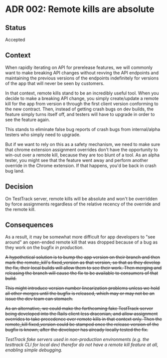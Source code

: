 # ADR 002: Remote kills are absolute

## Status

Accepted

## Context

When rapidly iterating on API for prerelease features, we will commonly
want to make breaking API changes without revving the API endpoints and
maintaining the previous versions of the endpoints indefinitely for
versions of the app that will never be seen by customers.

In that context, remote kills stand to be an incredibly useful tool.
When you decide to make a breaking API change, you simply create/update
a remote kill for the app from version `0` through the first client
version conforming to the new contract. Then, instead of getting crash
bugs on dev builds, the feature simply turns itself off, and testers
will have to upgrade in order to see the feature again.

This stands to eliminate false bug reports of crash bugs from
internal/alpha testers who simply need to upgrade.

But if we want to rely on this as a safety mechanism, we need to make
sure that chrome extension assignment overrides don't have the
opportunity to win-out over a remote kill, because they are too blunt of
a tool. As an alpha tester, you might see that the feature went away and
perform another override in the Chrome extension. If that happens,
you'd be back in crash bug land.

## Decision

On TestTrack server, remote kills will be absolute and won't be
overridden by force assignments regardless of the relative recency of
the override and the remote kill.

## Consequences

As a result, it may be somewhat more difficult for app developers to
"see around" an open-ended remote kill that was dropped because of a bug
as they work on the bugfix _in production_.

~~A hypothetical solution is to bump the app version on their branch and
then mark the remote_kill's fixed_version as that version, so that as
they develop the fix, their local builds will allow them to see their
work. Then merging and releasing the branch will cause the fix to be
available to consumers of that build.~~

~~This might introduce version number linearization problems unless we
hold all other merges until the bugfix is released, which may or may not
be an issue the dev team can stomach.~~

~~As an alternative, we could make the forthcoming fake TestTrack server
being developed into the Rails client less draconian, and allow
assignment overrides to take precedence over remote kills in that
context only. Then the remote_kill fixed_version could be stamped once
the release version of the bugfix is known, after the developer has
already locally tested the fix.~~

_TestTrack fake servers used in non-production environments (e.g. the
testtrack CLI for local dev) therefor do not have a remote kill feature
at all, enabling simple debugging._
